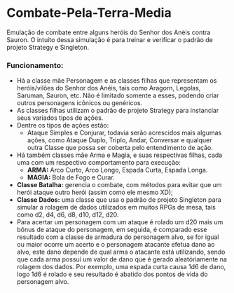 # Combate-Pela-Terra-Media
Emulação de combate entre alguns heróis do Senhor dos Anéis contra Sauron. 
O intuíto dessa simulação é para treinar e verificar o padrão de projeto Strategy e Singleton.

### Funcionamento:
- Há a classe mãe Personagem e as classes filhas que representam os heróis/vilões do Senhor dos Anéis, tais como Aragorn, Legolas, Saruman, Sauron, etc. Não é limitado somente a esses, podendo criar outros personagens icônicos ou genéricos.
- As classes filhas utilizam o padrão de projeto Strategy para instanciar seus variados tipos de ações.
- Dentre os tipos de ações estão:
  - Ataque Simples e Conjurar, todavia serão acrescidos mais algumas ações, como Ataque Duplo, Triplo, Andar, Conversar e qualquer outra Classe que possa ser coberta pelo entendimento de ação.
- Há também classes mãe Arma e Magia, e suas respectivas filhas, cada uma com um respectivo comportamento para execução:
  - **ARMA:** Arco Curto, Arco Longo, Espada Curta, Espada Longa.
  - **MAGIA:** Bola de Fogo e Curar.
- **Classe Batalha:** gerencia o combate, com métodos para evitar que um herói ataque outro herói (assim como ele mesmo XD);
- **Classe Dados:** uma classe que usa o padrão de projeto Singleton para simular a rolagem de dados utilizados em muitos RPGs de mesa, tais como d2, d4, d6, d8, d10, d12, d20.
- Para acertar um personagem com um ataque é rolado um d20 mais um bônus de ataque do personagem, em seguida, é comparado esse resultado com a classe de armadura do personagem alvo, se for igual ou maior ocorre um acerto e o personagem atacante efetua dano ao alvo, este dano depende de qual arma o atacante está utilizando, sendo que cada arma possuí um valor de dano que é gerado aleatóriamente na rolagem dos dados. Por exemplo, uma espada curta causa 1d6 de dano, logo 1d6 é rolado e seu resultado é abatido dos pontos de vida do personagem alvo.
